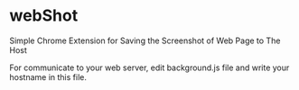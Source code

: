 # webShot
Simple Chrome Extension for Saving the Screenshot of Web Page to The Host

For communicate to your web server, edit background.js file and write your hostname in this file. 

